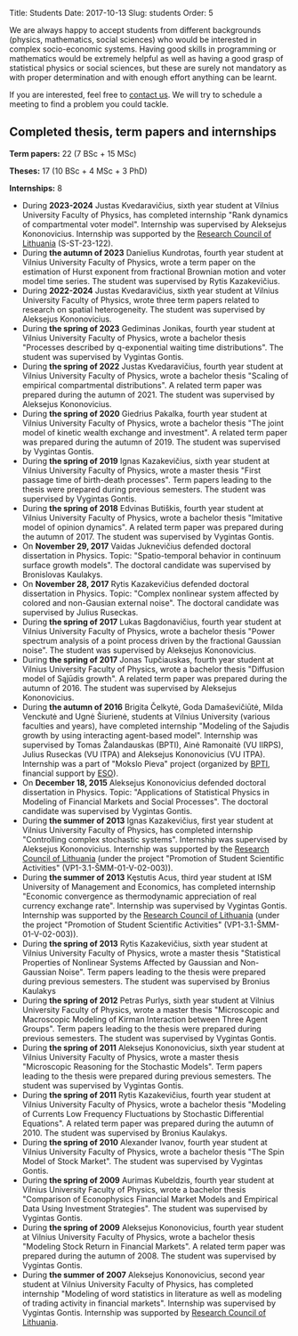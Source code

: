 Title: Students
Date: 2017-10-13
Slug: students
Order: 5

We are always happy to accept students from different backgrounds
(physics, mathematics, social sciences) who would be interested in complex
socio-economic systems. Having good skills in programming or mathematics
would be extremely helpful as well as having a good grasp of statistical
physics or social sciences, but these are surely not mandatory as with
proper determination and with enough effort anything can be learnt.

If you are interested, feel free to [contact us]({filename}/pages/about.md).
We will try to schedule a meeting to find a problem you could tackle.

## Completed thesis, term papers and internships

**Term papers:** 22 (7 BSc + 15 MSc)

**Theses:** 17 (10 BSc + 4 MSc + 3 PhD)

**Internships:** 8

* During **2023-2024** Justas Kvedaravičius, sixth year student at
  Vilnius University Faculty of Physics, has completed internship
  "Rank dynamics of compartmental voter model". Internship was supervised by
  Aleksejus Kononovicius. Internship was supported by the [Research Council
  of Lithuania](https://lmt.lrv.lt) (S-ST-23-122).
* During **the autumn of 2023** Danielius Kundrotas, fourth year student at
  Vilnius University Faculty of Physics, wrote a term paper on the
  estimation of Hurst exponent from fractional Brownian motion and voter
  model time series. The student was supervised by Rytis Kazakevičius.
* During **2022-2024** Justas Kvedaravičius, sixth year student at
  Vilnius University Faculty of Physics, wrote three term papers related to
  research on spatial heterogeneity. The student was
  supervised by Aleksejus Kononovicius.
* During **the spring of 2023** Gediminas Jonikas, fourth year student at
  Vilnius University Faculty of Physics, wrote a bachelor thesis "Processes
  described by q-exponential waiting time distributions". The student was
  supervised by Vygintas Gontis.
* During **the spring of 2022** Justas Kvedaravičius, fourth year student at
  Vilnius University Faculty of Physics, wrote a bachelor thesis
  "Scaling of empirical compartmental
  distributions". A related term paper was prepared during the autumn of 2021.
  The student was supervised by Aleksejus Kononovicius.
* During **the spring of 2020** Giedrius Pakalka, fourth year student at
  Vilnius University Faculty of Physics, wrote a bachelor thesis "The joint
  model of kinetic wealth exchange and investment". A related term paper was
  prepared during the autumn of 2019. The student was supervised by Vygintas
  Gontis.
* During **the spring of 2019** Ignas Kazakevičius, sixth year student at
  Vilnius University Faculty of Physics, wrote a master thesis "First
  passage time of birth-death processes". Term papers leading to the thesis
  were prepared during previous semesters. The student was supervised by
  Vygintas Gontis.
* During **the spring of 2018** Edvinas Butiškis, fourth year student at
  Vilnius University Faculty of Physics, wrote a bachelor thesis "Imitative
  model of opinion dynamics". A related term paper was prepared during the
  autumn of 2017. The student was supervised by Vygintas Gontis.
* On **November 29, 2017** Vaidas Juknevičius defended doctoral dissertation
  in Physics. Topic: "Spatio-temporal behavior in continuum surface growth
  models". The doctoral candidate was supervised by Bronislovas Kaulakys.
* On **November 28, 2017** Rytis Kazakevičius defended doctoral dissertation
  in Physics. Topic: "Complex nonlinear system affected by colored and
  non-Gausian external noise". The doctoral candidate was supervised by
  Julius Ruseckas.
* During **the spring of 2017** Lukas Bagdonavičius, fourth year student at
  Vilnius University Faculty of Physics, wrote a bachelor thesis "Power
  spectrum analysis of a point process driven by the fractional Gaussian
  noise". The student was supervised by Aleksejus Kononovicius.
* During **the spring of 2017** Jonas Tupčiauskas, fourth year student at
  Vilnius University Faculty of Physics, wrote a bachelor thesis "Diffusion
  model of Sąjūdis growth". A related term paper was prepared during the
  autumn of 2016. The student was supervised by Aleksejus Kononovicius.
* During **the autumn of 2016** Brigita Čelkytė, Goda Damaševičiūtė, Milda
  Venckutė and Ugnė Šiurienė, students at Vilnius University (various
  faculties and years), have completed internship "Modeling of the Sajudis
  growth by using interacting agent-based model". Internship was supervised
  by Tomas Žalandauskas (BPTI), Ainė Ramonaitė (VU IIRPS), Julius Ruseckas
  (VU ITPA) and Aleksejus Kononovicius (VU ITPA). Internship was a part of
  "Mokslo Pieva" project (organized by
  [BPTI](https://bpti.lt), financial support by [ESO](https://www.eso.lt)).
* On **December 18, 2015** Aleksejus Kononovicius defended doctoral
  dissertation in Physics. Topic:  "Applications of Statistical Physics in
  Modeling of Financial Markets and Social Processes". The doctoral
  candidate was supervised by Vygintas Gontis.
* During **the summer of 2013** Ignas Kazakevičius, first year student at
  Vilnius University Faculty of Physics, has completed internship
  "Controlling complex stochastic systems". Internship was supervised by
  Aleksejus Kononovicius. Internship was supported by the [Research Council
  of Lithuania](https://lmt.lrv.lt) (under the project "Promotion of Student
  Scientific Activities" (VP1-3.1-ŠMM-01-V-02-003)).
* During **the summer of 2013** Kęstutis Acus, third year student at ISM
  University of Management and Economics, has completed internship "Economic
  convergence as thermodynamic appreciation of real currency exchange rate".
  Internship was supervised by Vygintas Gontis. Internship was supported by
  the [Research Council of Lithuania](https://lmt.lrv.lt) (under the project
  "Promotion of Student Scientific Activities" (VP1-3.1-ŠMM-01-V-02-003)).
* During **the spring of 2013** Rytis Kazakevičius, sixth year student at
  Vilnius University Faculty of Physics, wrote a master thesis "Statistical
  Properties of Nonlinear Systems Affected by Gaussian and Non-Gaussian
  Noise". Term papers leading to the thesis were prepared during previous
  semesters. The student was supervised by Bronius Kaulakys
* During **the spring of 2012** Petras Purlys, sixth year student at Vilnius
  University Faculty of Physics, wrote a master thesis "Microscopic and
  Macroscopic Modeling of Kirman Interaction between Three Agent Groups".
  Term papers leading to the thesis were prepared during previous semesters.
  The student was supervised by Vygintas Gontis.
* During **the spring of 2011** Aleksejus Kononovicius, sixth year student
  at Vilnius University Faculty of Physics, wrote a master thesis
  "Microscopic Reasoning for the Stochastic Models". Term papers leading to
  the thesis were prepared during previous semesters. The student was
  supervised by Vygintas Gontis.
* During **the spring of 2011** Rytis Kazakevičius, fourth year student at
  Vilnius University Faculty of Physics, wrote a bachelor thesis "Modeling
  of Currents Low Frequency Fluctuations by Stochastic Differential
  Equations". A related term paper was prepared during the autumn of 2010.
  The student was supervised by Bronius Kaulakys.
* During **the spring of 2010** Alexander Ivanov, fourth year student at
  Vilnius University Faculty of Physics, wrote a bachelor thesis "The Spin
  Model of Stock Market". The student was supervised by Vygintas Gontis.
* During **the spring of 2009** Aurimas Kubeldzis, fourth year student at
  Vilnius University Faculty of Physics, wrote a bachelor thesis "Comparison
  of Econophysics Financial Market Models and Empirical Data Using
  Investment Strategies". The student was supervised by Vygintas Gontis.
* During **the spring of 2009** Aleksejus Kononovicius, fourth year student
  at Vilnius University Faculty of Physics, wrote a bachelor thesis
  "Modeling Stock Return in Financial Markets". A related term paper was
  prepared during the autumn of 2008. The student was supervised by Vygintas
  Gontis.
* During **the summer of 2007** Aleksejus Kononovicius, second year student
  at Vilnius University Faculty of Physics, has completed internship
  "Modeling of word statistics in literature as well as modeling of trading
  activity in financial markets". Internship was supervised by Vygintas
  Gontis. Internship was supported by [Research Council of
  Lithuania](https://lmt.lrv.lt).
